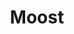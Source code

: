 ---
layout: home

title: Moost
titleTemplate: Home | :title
# hero:
  # name: Moost
  # text: Metadata Driven Event Processing Framework
  # tagline: Get ready for hooks in web apps.
  # image:
  #   src: /Moost.png
  #   alt: MoostJS
  # actions:
  #   - theme: brand
  #     text: Get Started
  #     link: /guide/
  #   - theme: alt
  #     text: Why Moost?
  #     link: /guide/why
  #   - theme: alt
  #     text: View on GitHub
  #     link: https://github.com/moostjs/moostjs

features:
  - icon: "@"
    title: Write less code using @Metadata
    details: Benefit from easy dependency injections and easy testing when using decorators.
  - icon: 🕸
    title: Build Web App
    details: With the power of @moostjs/event-http you can easily and quickly build a web app.
    link: /guide/http/
  - icon: 💻
    title: Build CLI
    details: With the help of @moostjs/event-cli manage your cli events.
    link: /guide/cli/
  - icon:
      src: /wooks-logo.svg
      alt: WooksJS
    title: Use the power of Wooks Composables
    details: Moost is built on top of Wooks, so all the Wooks Composables work organically.
    link: https://wooksjs.org
  - icon: ✍
    title: Write your own @Decorators
    details: Take a part of your app logic to a separate @Decorators for easy reuse.
  - icon: 🔑
    title: TS by design
    details: Fully typed APIs with TypeScript.
---